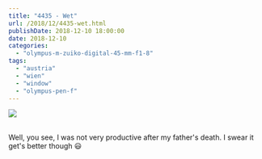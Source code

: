 ```yaml
---
title: "4435 - Wet"
url: /2018/12/4435-wet.html
publishDate: 2018-12-10 18:00:00
date: 2018-12-10
categories: 
  - "olympus-m-zuiko-digital-45-mm-f1-8"
tags: 
  - "austria"
  - "wien"
  - "window"
  - "olympus-pen-f"
---
```

<div class="container">
<div class="center"><a target="_blank" href="https://d25zfm9zpd7gm5.cloudfront.net/1200x1200/2017/20170921_082022_lr.jpg"><img class="webfeedsFeaturedVisual" src="https://d25zfm9zpd7gm5.cloudfront.net/0600x0600/2017/20170921_082022_lr.jpg" /></a></div>
</div>
<br />

Well, you see, I was not very productive after my father's death. I
swear it get's better though :smiley: